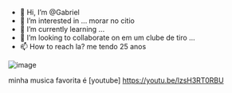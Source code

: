 - 👋 Hi, I’m @Gabriel 
- 👀 I’m interested in ... morar no citio
- 🌱 I’m currently learning ...
- 💞️ I’m looking to collaborate on em um clube de tiro ...
- 📫 How to reach la? me tendo 25 anos

<!---
Gabrielgamer2/Gabriel is a ✨ special ✨ repository because its `README.md` (this file) appears on your GitHub profile.
You can click the Preview link to take a look at your changes.
--->
![image](https://github.com/Gabrielgamer2/Gabrielgamer2/assets/141827436/b7c25168-8c50-4e60-924e-c8bf7c16a62f)

minha musica favorita é [youtube] https://youtu.be/lzsH3RT0RBU
